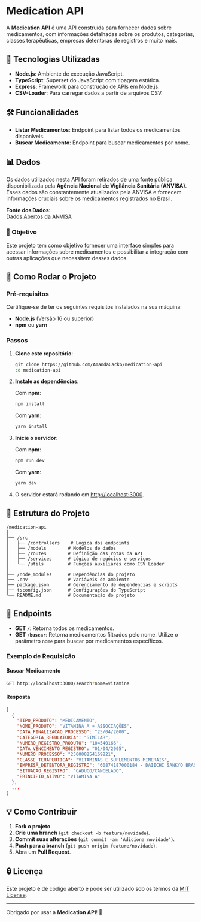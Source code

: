 # Medication API

A **Medication API** é uma API construída para fornecer dados sobre medicamentos, com informações detalhadas sobre os produtos, categorias, classes terapêuticas, empresas detentoras de registros e muito mais.

## 🚀 Tecnologias Utilizadas

- **Node.js**: Ambiente de execução JavaScript.
- **TypeScript**: Superset do JavaScript com tipagem estática.
- **Express**: Framework para construção de APIs em Node.js.
- **CSV-Loader**: Para carregar dados a partir de arquivos CSV.

## 🛠 Funcionalidades

- **Listar Medicamentos**: Endpoint para listar todos os medicamentos disponíveis.
- **Buscar Medicamento**: Endpoint para buscar medicamentos por nome.

## 📊 Dados

Os dados utilizados nesta API foram retirados de uma fonte pública disponibilizada pela **Agência Nacional de Vigilância Sanitária (ANVISA)**. Esses dados são constantemente atualizados pela ANVISA e fornecem informações cruciais sobre os medicamentos registrados no Brasil.

**Fonte dos Dados**:  
[Dados Abertos da ANVISA](https://dados.anvisa.gov.br/dados/)

### 🎯 Objetivo
Este projeto tem como objetivo fornecer uma interface simples para acessar informações sobre medicamentos e possibilitar a integração com outras aplicações que necessitem desses dados.

## 🔧 Como Rodar o Projeto

### Pré-requisitos

Certifique-se de ter os seguintes requisitos instalados na sua máquina:

- **Node.js** (Versão 16 ou superior)
- **npm** ou **yarn**

### Passos

1. **Clone este repositório**:

   ```bash
   git clone https://github.com/AmandaCacko/medication-api
   cd medication-api
   ```

2. **Instale as dependências**:

   Com **npm**:
   ```bash
   npm install
   ```

   Com **yarn**:
   ```bash
   yarn install
   ```

3. **Inicie o servidor**:

   Com **npm**:
   ```bash
   npm run dev
   ```

   Com **yarn**:
   ```bash
   yarn dev
   ```

4. O servidor estará rodando em [http://localhost:3000](http://localhost:3000).

## 📂 Estrutura do Projeto

```
/medication-api
│
├── /src
│   ├── /controllers    # Lógica dos endpoints
│   ├── /models        # Modelos de dados
│   ├── /routes        # Definição das rotas da API
│   ├── /services      # Lógica de negócios e serviços
│   └── /utils         # Funções auxiliares como CSV Loader
│
├── /node_modules      # Dependências do projeto
├── .env               # Variáveis de ambiente
├── package.json       # Gerenciamento de dependências e scripts
├── tsconfig.json      # Configurações do TypeScript
└── README.md          # Documentação do projeto
```

## 📄 Endpoints

- **GET `/`**: Retorna todos os medicamentos.
- **GET `/buscar`**: Retorna medicamentos filtrados pelo nome. Utilize o parâmetro `nome` para buscar por medicamentos específicos.

### Exemplo de Requisição

#### Buscar Medicamento

```bash
GET http://localhost:3000/search?nome=vitamina
```

#### Resposta

```json
[
  {
    "TIPO_PRODUTO": "MEDICAMENTO",
    "NOME_PRODUTO": "VITAMINA A + ASSOCIAÇÕES",
    "DATA_FINALIZACAO_PROCESSO": "25/04/2000",
    "CATEGORIA_REGULATORIA": "SIMILAR",
    "NUMERO_REGISTRO_PRODUTO": "104540166",
    "DATA_VENCIMENTO_REGISTRO": "01/04/2005",
    "NUMERO_PROCESSO": "250000254169821",
    "CLASSE_TERAPEUTICA": "VITAMINAS E SUPLEMENTOS MINERAIS",
    "EMPRESA_DETENTORA_REGISTRO": "60874187000184 - DAIICHI SANKYO BRASIL FARMACÊUTICA LTDA",
    "SITUACAO_REGISTRO": "CADUCO/CANCELADO",
    "PRINCIPIO_ATIVO": "VITAMINA A"
  },
  ...
]
```

## 💡 Como Contribuir

1. **Fork o projeto**.
2. **Crie uma branch** (`git checkout -b feature/novidade`).
3. **Commit suas alterações** (`git commit -am 'Adiciona novidade'`).
4. **Push para a branch** (`git push origin feature/novidade`).
5. Abra um **Pull Request**.

## 🔒 Licença

Este projeto é de código aberto e pode ser utilizado sob os termos da [MIT License](LICENSE).

---

Obrigado por usar a **Medication API**! 🎉
